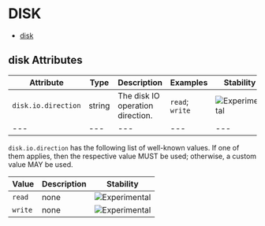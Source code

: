 
<!--- Hugo front matter used to generate the website version of this page:
--->

# DISK

- [disk](#disk)


## disk Attributes

| Attribute  | Type | Description  | Examples  | Stability |
|---|---|---|---|---|
| `disk.io.direction` | string | The disk IO operation direction.  | `read`; `write` | ![Experimental](https://img.shields.io/badge/-experimental-blue) |
|---|---|---|---|---|


`disk.io.direction` has the following list of well-known values. If one of them applies, then the respective value MUST be used; otherwise, a custom value MAY be used.

| Value  | Description | Stability |
|---|---|---|
| `read` | none |  ![Experimental](https://img.shields.io/badge/-experimental-blue) |
| `write` | none |  ![Experimental](https://img.shields.io/badge/-experimental-blue) |

